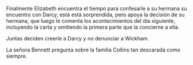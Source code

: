 Finalmente Elizabeth encuentra el tiempo para confesarle a su hermana su encuentro con Darcy, está está sorprendida, pero apoya la decisión de su hermana, que luego le comenta los acontecimientos del día siguiente, incluyendo la carta y omitiendo la primera parte que la concierne a ella.

Juntas deciden creerle a Darcy y no denunciar a Wickham.

La señora Bennett pregunta sobre la familia Collins tan descarada como siempre. 
